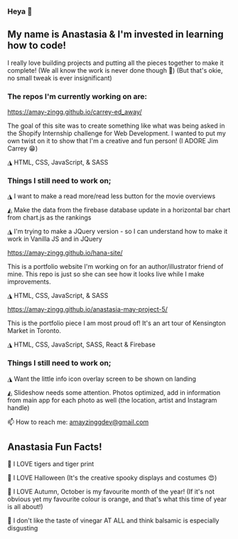 ### Heya 👋

## My name is Anastasia & I'm invested in learning how to code!

I really love building projects and putting all the pieces together to make it complete! (We all know the work is never done though 🤪) (But that's okie, no small tweak is ever insignificant) 

### The repos I'm currently working on are: 

https://amay-zingg.github.io/carrey-ed_away/

The goal of this site was to create something like what was being asked in the Shopify Internship challenge for Web Development. I wanted to put my own twist on it to show that I'm a creative and fun person! (I ADORE Jim Carrey 😁)

◮ HTML, CSS, JavaScript, & SASS

### Things I still need to work on; 

◮ I want to make a read more/read less button for the movie overviews

◭ Make the data from the firebase database update in a horizontal bar chart from chart.js as the rankings

◮ I'm trying to make a JQuery version - so I can understand how to make it work in Vanilla JS and in JQuery

https://amay-zingg.github.io/hana-site/

This is a portfolio website I'm working on for an author/illustrator friend of mine. This repo is just so she can see how it looks live while I make improvements.

◮ HTML, CSS, JavaScript, & SASS

https://amay-zingg.github.io/anastasia-may-project-5/

This is the portfolio piece I am most proud of! It's an art tour of Kensington Market in Toronto. 

◮ HTML, CSS, JavaScript, SASS, React & Firebase

### Things I still need to work on;

◮ Want the little info icon overlay screen to be shown on landing 

◭ Slideshow needs some attention. Photos optimized, add in information from main app for each photo as well (the location, artist and Instagram handle) 

📫 How to reach me: amayzinggdev@gmail.com

## Anastasia Fun Facts!

🐅 I LOVE tigers and tiger print

🎃 I LOVE Halloween (It's the creative spooky displays and costumes 😍)

🍁 I LOVE Autumn, October is my favourite month of the year! (If it's not obvious yet my favourite colour is orange, and that's what this time of year is all about!)

🤢 I don't like the taste of vinegar AT ALL and think balsamic is especially disgusting
